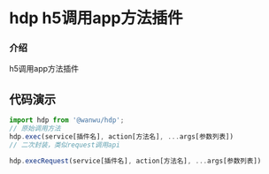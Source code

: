 # hdp h5调用app方法插件

### 介绍

h5调用app方法插件

## 代码演示

```javascript
import hdp from '@wanwu/hdp';
// 原始调用方法
hdp.exec(service[插件名], action[方法名], ...args[参数列表])
// 二次封装，类似request调用api

hdp.execRequest(service[插件名], action[方法名], ...args[参数列表])
```
